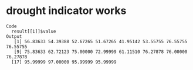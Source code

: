 # drought indicator works

    Code
      result[[1]]$value
    Output
       [1] 56.83633 54.39388 52.67265 51.67265 41.95142 53.55755 76.55755 76.55755
       [9] 75.83633 62.72123 75.00000 72.99999 61.11510 76.27878 76.00000 76.27878
      [17] 95.99999 97.00000 95.99999 95.99999

